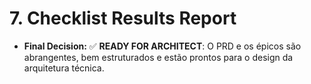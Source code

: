 # 7. Checklist Results Report

- **Final Decision:** ✅ **READY FOR ARCHITECT**: O PRD e os épicos são abrangentes, bem estruturados e estão prontos para o design da arquitetura técnica.
